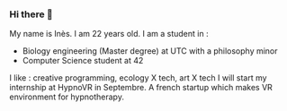 ### Hi there 👋

My name is Inès. I am 22 years old.
I am a student in :

  - Biology engineering (Master degree) at UTC with a philosophy minor
  - Computer Science student at 42

I like : creative programming, ecology X tech, art X tech
I will start my internship at HypnoVR in Septembre. A french startup which makes VR environment for hypnotherapy.
